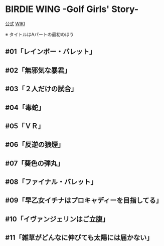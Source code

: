 # BIRDIE WING -Golf Girls' Story-

[公式](https://birdie-wing.net/) 
[WIKI](https://ja.wikipedia.org/wiki/BIRDIE_WING_-Golf_Girls%27_Story-) 

※ タイトルはAパートの最初のほう

## #01「レインボー・バレット」

## #02「無邪気な暴君」

## #03「２人だけの試合」

## #04「毒蛇」

## #05「ＶＲ」

## #06「反逆の狼煙」

## #07「葵色の弾丸」

## #08「ファイナル・バレット」

## #09「早乙女イチナはプロキャディーを目指してる」

## #10「イヴァンジェリンはご立腹」

## #11「雑草がどんなに伸びても太陽には届かない」
